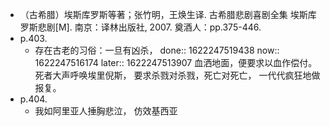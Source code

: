 - （古希腊）埃斯库罗斯等著；张竹明，王焕生译. 古希腊悲剧喜剧全集 埃斯库罗斯悲剧[M]. 南京：译林出版社, 2007. 奠酒人：pp.375-446.
- p.403.
	- 存在古老的习俗：一旦有凶杀，
	  done:: 1622247519438
	  now:: 1622247516174
	  later:: 1622247513907
	  血洒地面，便要求以血作偿付。 
	  死者大声呼唤埃里倪斯，
	  要求杀戮对杀戮，死亡对死亡，
	      一代代疯狂地做报复。
- p.404.
	- 我如阿里亚人捶胸悲泣，
	  仿效基西亚